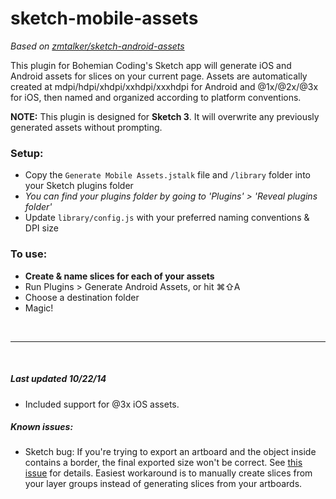 # sketch-mobile-assets

_Based on [zmtalker/sketch-android-assets](https://github.com/zmalltalker/sketch-android-assets)_ 

This plugin for Bohemian Coding's Sketch app will generate iOS and Android assets for slices on your current page. Assets are automatically created at mdpi/hdpi/xhdpi/xxhdpi/xxxhdpi for Android and @1x/@2x/@3x for iOS, then named and organized according to platform conventions. 

**NOTE:** This plugin is designed for **Sketch 3**. It will overwrite any previously generated assets without prompting.

### Setup:
* Copy the `Generate Mobile Assets.jstalk` file and `/library` folder into your Sketch plugins folder 
 * _You can find your plugins folder by going to 'Plugins' > 'Reveal plugins folder'_
* Update `library/config.js` with your preferred naming conventions & DPI size

### To use:
* **Create & name slices for each of your assets**
* Run Plugins > Generate Android Assets, or hit &#8984;&#8679;A
* Choose a destination folder
* Magic!  

&nbsp;
- - -
&nbsp;  

##### Last updated 10/22/14
 * Included support for @3x iOS assets.

##### Known issues:
 * Sketch bug: If you're trying to export an artboard and the object inside contains a border, the final exported size won't be correct. See [this issue](https://github.com/bomberstudios/sketch-framer/issues/31) for details. Easiest workaround is to manually create slices from your layer groups instead of generating slices from your artboards.

